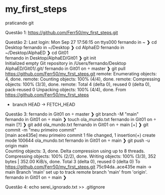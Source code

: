 # my_first_steps
praticando git

Questão 1:
https://github.com/Ferr50/my_first_steps.git


Questão 2:
Last login: Mon Sep 27 17:56:15 on ttys000
fernando in ~ 
❯ cd Desktop 
fernando in ~/Desktop 
❯ cd AlphaED 
fernando in ~/Desktop/AlphaED 
❯ cd Git01  
fernando in Desktop/AlphaED/Git01 
❯ git init               
Initialized empty Git repository in /Users/fernando/Desktop
AlphaED/Git01/.git/
fernando in Git01 on  master 
❯ git pull https://github.com/Ferr50/my_first_steps.git
remote: Enumerating objects: 4, done.
remote: Counting objects: 100% (4/4), done.
remote: Compressing objects: 100% (3/3), done.
remote: Total 4 (delta 0), reused 0 (delta 0), pack-reused 0
Unpacking objects: 100% (4/4), done.
From https://github.com/Ferr50/my_first_steps
 * branch            HEAD       -> FETCH_HEAD


 Questão 3:
 fernando in Git01 on  master 
❯ git branch -M "main"                                              
fernando in Git01 on  main 
❯ touch ola_mundo.txt
fernando in Git01 on  main [?] 
❯ git add ola_mundo.txt
fernando in Git01 on  main [+] 
❯ git commit -m "meu primeiro commit"                   
[main ace435e] meu primeiro commit
 1 file changed, 1 insertion(+)
 create mode 100644 ola_mundo.txt
fernando in Git01 on  main 
❯ git push -u origin main                              
Counting objects: 3, done.
Delta compression using up to 8 threads.
Compressing objects: 100% (2/2), done.
Writing objects: 100% (3/3), 352 bytes | 352.00 KiB/s, done.
Total 3 (delta 0), reused 0 (delta 0)
To https://github.com/Ferr50/my_first_steps.git
   75c94da..ace435e  main -> main
Branch 'main' set up to track remote branch 'main' from 'origin'.
fernando in Git01 on  main 
❯ 


Questão 4:
echo serei_ignorado.txt >> .gitignore